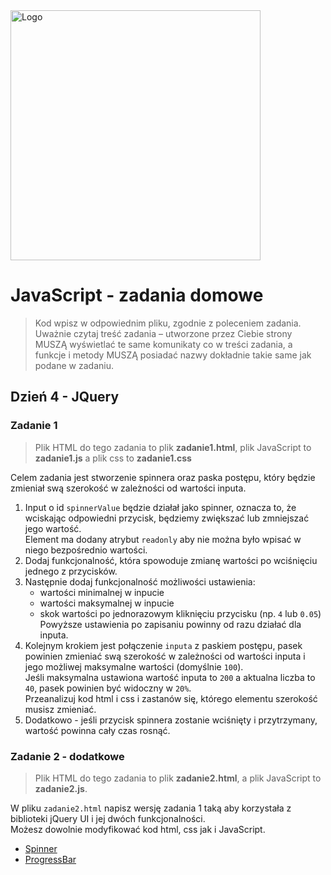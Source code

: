 <img alt="Logo" src="http://coderslab.pl/svg/logo-coderslab.svg" width="400">

# JavaScript - zadania domowe
> Kod wpisz w odpowiednim pliku, zgodnie z poleceniem zadania.
Uważnie czytaj treść zadania – utworzone przez Ciebie strony MUSZĄ wyświetlać te same komunikaty co w treści zadania,
a funkcje i metody MUSZĄ posiadać nazwy dokładnie takie same jak podane
w zadaniu.

## Dzień 4 - JQuery

### Zadanie 1

> Plik HTML do tego zadania to plik **zadanie1.html**, plik JavaScript to **zadanie1.js** a plik css
to **zadanie1.css**

Celem zadania jest stworzenie spinnera oraz paska postępu, który będzie zmieniał swą szerokość w zależności od
wartości inputa.

1. Input o id `spinnerValue` będzie działał jako spinner, oznacza to, że wciskając odpowiedni przycisk, będziemy
zwiększać lub zmniejszać jego wartość.  
   Element ma dodany atrybut `readonly` aby nie można było wpisać w niego bezpośrednio wartości.    
2. Dodaj funkcjonalność, która spowoduje zmianę wartości po wciśnięciu jednego z przycisków.  
3. Następnie dodaj funkcjonalność możliwości ustawienia:  
   * wartości minimalnej w inpucie
   * wartości maksymalnej w inpucie
   * skok wartości po jednorazowym kliknięciu przycisku (np. `4` lub `0.05`)
   Powyższe ustawienia po zapisaniu powinny od razu działać dla inputa.
4. Kolejnym krokiem jest połączenie `inputa` z paskiem postępu, pasek powinien zmieniać swą szerokość w zależności od
wartości inputa i jego możliwej maksymalne wartości (domyślnie `100`).  
   Jeśli maksymalna ustawiona wartość inputa to `200` a aktualna liczba to `40`, pasek powinien być widoczny w `20%`.  
   Przeanalizuj kod html i css i zastanów się, którego elementu szerokość musisz zmieniać.  
5. Dodatkowo - jeśli przycisk spinnera zostanie wciśnięty i przytrzymany, wartość powinna cały czas rosnąć.   

### Zadanie 2 - dodatkowe

>Plik HTML do tego zadania to plik **zadanie2.html**, a plik JavaScript to **zadanie2.js**.

W pliku `zadanie2.html` napisz wersję zadania 1 taką aby korzystała z biblioteki jQuery UI i jej dwóch funkcjonalności.  
Możesz dowolnie modyfikować kod html, css jak i JavaScript.  

* [Spinner](https://jqueryui.com/spinner/)
* [ProgressBar](https://jqueryui.com/progressbar/)